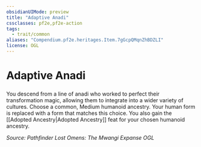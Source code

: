 ```yaml
---
obsidianUIMode: preview
title: "Adaptive Anadi"
cssclasses: pf2e,pf2e-action
tags:
  - trait/common
aliases: "Compendium.pf2e.heritages.Item.7gGcpQMqnZhBDZLI"
license: OGL
---
```

# Adaptive Anadi

### 






You descend from a line of anadi who worked to perfect their transformation magic, allowing them to integrate into a wider variety of cultures. Choose a common, Medium humanoid ancestry. Your human form is replaced with a form that matches this choice. You also gain the [[Adopted Ancestry|Adopted Ancestry]] feat for your chosen humanoid ancestry.

*Source: Pathfinder Lost Omens: The Mwangi Expanse*
*OGL*